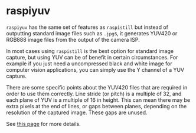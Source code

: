 # raspiyuv

`raspiyuv` has the same set of features as `raspistill` but instead of outputting standard image files such as `.jpg`s, it generates YUV420 or RGB888 image files from the output of the camera ISP.

In most cases using `raspistill` is the best option for standard image capture, but using YUV can be of benefit in certain circumstances. For example if you just need a uncompressed black and white image for computer vision applications, you can simply use the Y channel of a YUV capture.

There are some specific points about the YUV420 files that are required in order to use them correctly. Line stride (or pitch) is a multiple of 32, and each plane of YUV is a multiple of 16 in height. This can mean there may be extra pixels at the end of lines, or gaps between planes, depending on the resolution of the captured image. These gaps are unused.

See [this page](raw.md) for more details.
